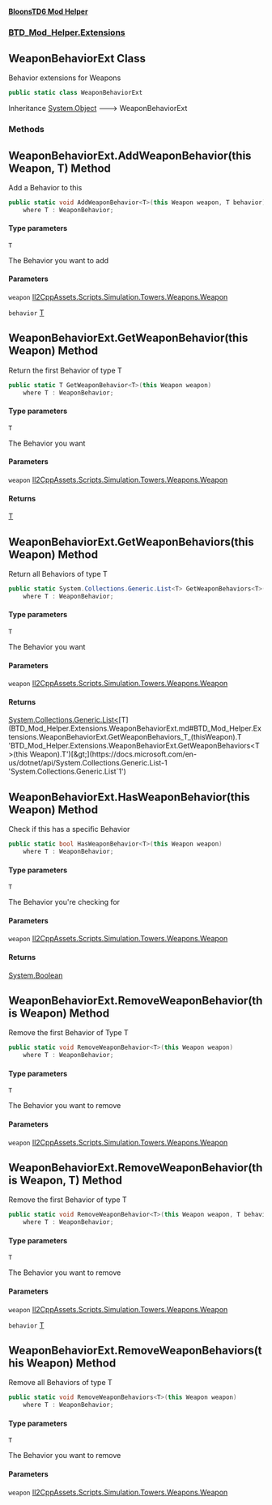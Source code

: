 #### [BloonsTD6 Mod Helper](README.md 'README')
### [BTD_Mod_Helper.Extensions](README.md#BTD_Mod_Helper.Extensions 'BTD_Mod_Helper.Extensions')

## WeaponBehaviorExt Class

Behavior extensions for Weapons

```csharp
public static class WeaponBehaviorExt
```

Inheritance [System.Object](https://docs.microsoft.com/en-us/dotnet/api/System.Object 'System.Object') &#129106; WeaponBehaviorExt
### Methods

<a name='BTD_Mod_Helper.Extensions.WeaponBehaviorExt.AddWeaponBehavior_T_(thisWeapon,T)'></a>

## WeaponBehaviorExt.AddWeaponBehavior<T>(this Weapon, T) Method

Add a Behavior to this

```csharp
public static void AddWeaponBehavior<T>(this Weapon weapon, T behavior)
    where T : WeaponBehavior;
```
#### Type parameters

<a name='BTD_Mod_Helper.Extensions.WeaponBehaviorExt.AddWeaponBehavior_T_(thisWeapon,T).T'></a>

`T`

The Behavior you want to add
#### Parameters

<a name='BTD_Mod_Helper.Extensions.WeaponBehaviorExt.AddWeaponBehavior_T_(thisWeapon,T).weapon'></a>

`weapon` [Il2CppAssets.Scripts.Simulation.Towers.Weapons.Weapon](https://docs.microsoft.com/en-us/dotnet/api/Il2CppAssets.Scripts.Simulation.Towers.Weapons.Weapon 'Il2CppAssets.Scripts.Simulation.Towers.Weapons.Weapon')

<a name='BTD_Mod_Helper.Extensions.WeaponBehaviorExt.AddWeaponBehavior_T_(thisWeapon,T).behavior'></a>

`behavior` [T](BTD_Mod_Helper.Extensions.WeaponBehaviorExt.md#BTD_Mod_Helper.Extensions.WeaponBehaviorExt.AddWeaponBehavior_T_(thisWeapon,T).T 'BTD_Mod_Helper.Extensions.WeaponBehaviorExt.AddWeaponBehavior<T>(this Weapon, T).T')

<a name='BTD_Mod_Helper.Extensions.WeaponBehaviorExt.GetWeaponBehavior_T_(thisWeapon)'></a>

## WeaponBehaviorExt.GetWeaponBehavior<T>(this Weapon) Method

Return the first Behavior of type T

```csharp
public static T GetWeaponBehavior<T>(this Weapon weapon)
    where T : WeaponBehavior;
```
#### Type parameters

<a name='BTD_Mod_Helper.Extensions.WeaponBehaviorExt.GetWeaponBehavior_T_(thisWeapon).T'></a>

`T`

The Behavior you want
#### Parameters

<a name='BTD_Mod_Helper.Extensions.WeaponBehaviorExt.GetWeaponBehavior_T_(thisWeapon).weapon'></a>

`weapon` [Il2CppAssets.Scripts.Simulation.Towers.Weapons.Weapon](https://docs.microsoft.com/en-us/dotnet/api/Il2CppAssets.Scripts.Simulation.Towers.Weapons.Weapon 'Il2CppAssets.Scripts.Simulation.Towers.Weapons.Weapon')

#### Returns
[T](BTD_Mod_Helper.Extensions.WeaponBehaviorExt.md#BTD_Mod_Helper.Extensions.WeaponBehaviorExt.GetWeaponBehavior_T_(thisWeapon).T 'BTD_Mod_Helper.Extensions.WeaponBehaviorExt.GetWeaponBehavior<T>(this Weapon).T')

<a name='BTD_Mod_Helper.Extensions.WeaponBehaviorExt.GetWeaponBehaviors_T_(thisWeapon)'></a>

## WeaponBehaviorExt.GetWeaponBehaviors<T>(this Weapon) Method

Return all Behaviors of type T

```csharp
public static System.Collections.Generic.List<T> GetWeaponBehaviors<T>(this Weapon weapon)
    where T : WeaponBehavior;
```
#### Type parameters

<a name='BTD_Mod_Helper.Extensions.WeaponBehaviorExt.GetWeaponBehaviors_T_(thisWeapon).T'></a>

`T`

The Behavior you want
#### Parameters

<a name='BTD_Mod_Helper.Extensions.WeaponBehaviorExt.GetWeaponBehaviors_T_(thisWeapon).weapon'></a>

`weapon` [Il2CppAssets.Scripts.Simulation.Towers.Weapons.Weapon](https://docs.microsoft.com/en-us/dotnet/api/Il2CppAssets.Scripts.Simulation.Towers.Weapons.Weapon 'Il2CppAssets.Scripts.Simulation.Towers.Weapons.Weapon')

#### Returns
[System.Collections.Generic.List&lt;](https://docs.microsoft.com/en-us/dotnet/api/System.Collections.Generic.List-1 'System.Collections.Generic.List`1')[T](BTD_Mod_Helper.Extensions.WeaponBehaviorExt.md#BTD_Mod_Helper.Extensions.WeaponBehaviorExt.GetWeaponBehaviors_T_(thisWeapon).T 'BTD_Mod_Helper.Extensions.WeaponBehaviorExt.GetWeaponBehaviors<T>(this Weapon).T')[&gt;](https://docs.microsoft.com/en-us/dotnet/api/System.Collections.Generic.List-1 'System.Collections.Generic.List`1')

<a name='BTD_Mod_Helper.Extensions.WeaponBehaviorExt.HasWeaponBehavior_T_(thisWeapon)'></a>

## WeaponBehaviorExt.HasWeaponBehavior<T>(this Weapon) Method

Check if this has a specific Behavior

```csharp
public static bool HasWeaponBehavior<T>(this Weapon weapon)
    where T : WeaponBehavior;
```
#### Type parameters

<a name='BTD_Mod_Helper.Extensions.WeaponBehaviorExt.HasWeaponBehavior_T_(thisWeapon).T'></a>

`T`

The Behavior you're checking for
#### Parameters

<a name='BTD_Mod_Helper.Extensions.WeaponBehaviorExt.HasWeaponBehavior_T_(thisWeapon).weapon'></a>

`weapon` [Il2CppAssets.Scripts.Simulation.Towers.Weapons.Weapon](https://docs.microsoft.com/en-us/dotnet/api/Il2CppAssets.Scripts.Simulation.Towers.Weapons.Weapon 'Il2CppAssets.Scripts.Simulation.Towers.Weapons.Weapon')

#### Returns
[System.Boolean](https://docs.microsoft.com/en-us/dotnet/api/System.Boolean 'System.Boolean')

<a name='BTD_Mod_Helper.Extensions.WeaponBehaviorExt.RemoveWeaponBehavior_T_(thisWeapon)'></a>

## WeaponBehaviorExt.RemoveWeaponBehavior<T>(this Weapon) Method

Remove the first Behavior of Type T

```csharp
public static void RemoveWeaponBehavior<T>(this Weapon weapon)
    where T : WeaponBehavior;
```
#### Type parameters

<a name='BTD_Mod_Helper.Extensions.WeaponBehaviorExt.RemoveWeaponBehavior_T_(thisWeapon).T'></a>

`T`

The Behavior you want to remove
#### Parameters

<a name='BTD_Mod_Helper.Extensions.WeaponBehaviorExt.RemoveWeaponBehavior_T_(thisWeapon).weapon'></a>

`weapon` [Il2CppAssets.Scripts.Simulation.Towers.Weapons.Weapon](https://docs.microsoft.com/en-us/dotnet/api/Il2CppAssets.Scripts.Simulation.Towers.Weapons.Weapon 'Il2CppAssets.Scripts.Simulation.Towers.Weapons.Weapon')

<a name='BTD_Mod_Helper.Extensions.WeaponBehaviorExt.RemoveWeaponBehavior_T_(thisWeapon,T)'></a>

## WeaponBehaviorExt.RemoveWeaponBehavior<T>(this Weapon, T) Method

Remove the first Behavior of type T

```csharp
public static void RemoveWeaponBehavior<T>(this Weapon weapon, T behavior)
    where T : WeaponBehavior;
```
#### Type parameters

<a name='BTD_Mod_Helper.Extensions.WeaponBehaviorExt.RemoveWeaponBehavior_T_(thisWeapon,T).T'></a>

`T`

The Behavior you want to remove
#### Parameters

<a name='BTD_Mod_Helper.Extensions.WeaponBehaviorExt.RemoveWeaponBehavior_T_(thisWeapon,T).weapon'></a>

`weapon` [Il2CppAssets.Scripts.Simulation.Towers.Weapons.Weapon](https://docs.microsoft.com/en-us/dotnet/api/Il2CppAssets.Scripts.Simulation.Towers.Weapons.Weapon 'Il2CppAssets.Scripts.Simulation.Towers.Weapons.Weapon')

<a name='BTD_Mod_Helper.Extensions.WeaponBehaviorExt.RemoveWeaponBehavior_T_(thisWeapon,T).behavior'></a>

`behavior` [T](BTD_Mod_Helper.Extensions.WeaponBehaviorExt.md#BTD_Mod_Helper.Extensions.WeaponBehaviorExt.RemoveWeaponBehavior_T_(thisWeapon,T).T 'BTD_Mod_Helper.Extensions.WeaponBehaviorExt.RemoveWeaponBehavior<T>(this Weapon, T).T')

<a name='BTD_Mod_Helper.Extensions.WeaponBehaviorExt.RemoveWeaponBehaviors_T_(thisWeapon)'></a>

## WeaponBehaviorExt.RemoveWeaponBehaviors<T>(this Weapon) Method

Remove all Behaviors of type T

```csharp
public static void RemoveWeaponBehaviors<T>(this Weapon weapon)
    where T : WeaponBehavior;
```
#### Type parameters

<a name='BTD_Mod_Helper.Extensions.WeaponBehaviorExt.RemoveWeaponBehaviors_T_(thisWeapon).T'></a>

`T`

The Behavior you want to remove
#### Parameters

<a name='BTD_Mod_Helper.Extensions.WeaponBehaviorExt.RemoveWeaponBehaviors_T_(thisWeapon).weapon'></a>

`weapon` [Il2CppAssets.Scripts.Simulation.Towers.Weapons.Weapon](https://docs.microsoft.com/en-us/dotnet/api/Il2CppAssets.Scripts.Simulation.Towers.Weapons.Weapon 'Il2CppAssets.Scripts.Simulation.Towers.Weapons.Weapon')